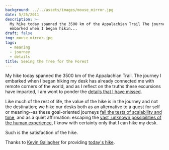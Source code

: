 ```yaml
---
background: ../../assets/images/mouse_mirror.jpg
date: 5/25/2011
description: >-
  My hike today spanned the 3500 km of the Appalachian Trail The journey I
  embarked when I began hikin...
draft: false
img: mouse_mirror.jpg
tags:
  - meaning
  - journey
  - details
title: Seeing the Tree for the Forest
---
```


My hike today spanned the 3500 km of the Appalachian Trail. The journey I embarked when I began hiking my desk has already connected me with remote corners of the world, and as I reflect on the truths these excursions have imparted, I am wont to ponder the [details that I have missed](http://www.youtube.com/watch?v=vJG698U2Mvo).

Like much of the rest of life, the value of the hike is in the journey and not the destination; we hike our desks both as an alternative to a quest for self or meaning--as these goal-oriented journeys [fail the tests of scalability and time](http://www.youtube.com/watch?v=E7ekBkF2OXI), and as a quiet affirmation: escaping the [vast, unknown possibilities of the human experience](http://www.youtube.com/watch?v=wJ8MqvwNVds&feature=player_embedded), I know with certainty only that I can hike my desk.

Such is the satisfaction of the hike.

Thanks to [Kevin Gallagher](http://www.anothergallagher.com/) for providing [today's hike](http://vimeo.com/20218520).
